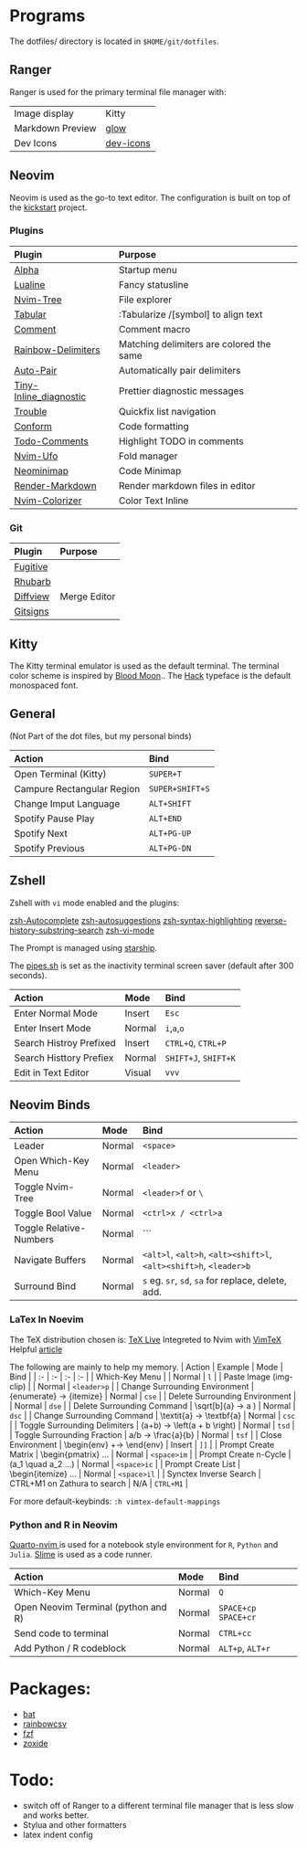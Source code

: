 # Programs

The dotfiles/ directory is located in `$HOME/git/dotfiles`.

## Ranger

Ranger is used for the primary terminal file manager with:

|                  |                                                                    |
| :--------------- | :----------------------------------------------------------------- |
| Image display    | Kitty                                                              |
| Markdown Preview | [glow](https://github.com/charmbracelet/glow)                      |
| Dev Icons        | [dev-icons](https://github.com/alexanderjeurissen/ranger_devicons) |

## Neovim

Neovim is used as the go-to text editor. The configuration is built on top of the [kickstart](https://github.com/nvim-lua/kickstart.nvim) project.

### Plugins

| Plugin                                                                              | Purpose                                  |
| :---------------------------------------------------------------------------------- | :--------------------------------------- |
| [Alpha](https://github.com/goolord/alpha-nvim)                                      | Startup menu                             |
| [Lualine](https://github.com/nvim-lualine/lualine.nvim)                             | Fancy statusline                         |
| [Nvim-Tree](https://github.com/nvim-tree/nvim-tree.lua)                             | File explorer                            |
| [Tabular](https://github.com/godlygeek/tabular)                                     | :Tabularize /\[symbol\] to align text    |
| [Comment](https://github.com/numToStr/Comment.nvim)                                 | Comment macro                            |
| [Rainbow-Delimiters](https://github.com/HiPhish/rainbow-delimiters.nvim)            | Matching delimiters are colored the same |
| [Auto-Pair](https://github.com/windwp/nvim-autopairs)                               | Automatically pair delimiters            |
| [Tiny-Inline_diagnostic](https://github.com/rachartier/tiny-inline-diagnostic.nvim) | Prettier diagnostic messages             |
| [Trouble](https://github.com/folke/trouble.nvim)                                    | Quickfix list navigation                 |
| [Conform](https://github.com/stevearc/conform.nvim)                                 | Code formatting                          |
| [Todo-Comments](https://github.com/folke/todo-comments.nvim)                        | Highlight TODO in comments               |
| [Nvim-Ufo](https://github.com/kevinhwang91/nvim-ufo)                                | Fold manager                             |
| [Neominimap](https://github.com/plugins.neominimap)                                 | Code Minimap                             |
| [Render-Markdown](https://github.com/MeanderingProgrammer/render-markdown.nvim)     | Render markdown files in editor          |
| [Nvim-Colorizer](https://github.com/NvChad/nvim-colorizer.lua)                      | Color Text Inline                        |

### Git

| Plugin                                                 | Purpose      |
| :----------------------------------------------------- | :----------- |
| [Fugitive](https://github.comtpope/vim-fugitive)       |              |
| [Rhubarb](https://github.com/tpope/vim-rhubarb)        |              |
| [Diffview](https://github.com/sindrets/diffview.nvim)  | Merge Editor |
| [Gitsigns](https://github.com/lewis6991/gitsigns.nvim) |              |

## Kitty

The Kitty terminal emulator is used as the default terminal.
The terminal color scheme is inspired by [Blood Moon](https://github.com/dguo/blood-moon)..
The [Hack](https://github.com/source-foundry/Hack) typeface is the default monospaced font.

## General

(Not Part of the dot files, but my personal binds)

| Action                     | Bind            |
| :------------------------- | :-------------- |
| Open Terminal (Kitty)      | `SUPER+T`       |
| Campure Rectangular Region | `SUPER+SHIFT+S` |
| Change Imput Language      | `ALT+SHIFT`     |
| Spotify Pause Play         | `ALT+END`       |
| Spotify Next               | `ALT+PG-UP`     |
| Spotify Previous           | `ALT+PG-DN`     |

## Zshell

Zshell with `vi` mode enabled and the plugins:

[zsh-Autocomplete](https://github.com/marlonrichert/zsh-autocomplete.git)
[zsh-autosuggestions](https://github.com/zsh-users/zsh-autosuggestions)
[zsh-syntax-highlighting](https://github.com/zdharma-continuum/fast-syntax-highlighting)
[reverse-history-substring-search](https://github.com/zsh-users/zsh-history-substring-search)
[zsh-vi-mode](https://github.com/jeffreytse/zsh-vi-mode.git)

The Prompt is managed using [starship](starship.rc).

The [pipes.sh](https://github.com/pipeseroni/pipes.sh) is set as the inactivity terminal screen saver (default after 300 seconds).

| Action                  | Mode   | Bind                 |
| :---------------------- | :----- | :------------------- |
| Enter Normal Mode       | Insert | `Esc`                |
| Enter Insert Mode       | Normal | `i`,`a`,`o`          |
| Search Histroy Prefixed | Insert | `CTRL+Q`, `CTRL+P`   |
| Search Histtory Prefiex | Normal | `SHIFT+J`, `SHIFT+K` |
| Edit in Text Editor     | Visual | `vvv`                |

## Neovim Binds

| Action                  | Mode   | Bind                                                              |
| :---------------------- | :----- | :---------------------------------------------------------------- |
| Leader                  | Normal | `<space>`                                                         |
| Open Which-Key Menu     | Normal | `<leader>`                                                        |
| Toggle Nvim-Tree        | Normal | `<leader>f` or `\`                                                |
| Toggle Bool Value       | Normal | `<ctrl>x / <ctrl>a`                                               |
| Toggle Relative-Numbers | Normal | `<ctrl>\``                                                        |
| Navigate Buffers        | Normal | `<alt>l`, `<alt>h`, `<alt><shift>l`, `<alt><shift>h`, `<leader>b` |
| Surround Bind           | Normal | `s` eg. `sr`, `sd`, `sa` for replace, delete, add.                |

### LaTex In Noevim

The TeX distribution chosen is: [TeX Live](https://tug.org/texlive/)
Integreted to Nvim with [VimTeX](https://github.com/lervag/vimtex)
Helpful [article](https://ejmastnak.com/tutorials/vim-latex/vimtex/)

The following are mainly to help my memory.
| Action | Example | Mode | Bind |
| :- | :- | :- | :- |
| Which-Key Menu | | Normal | `l` |
| Paste Image (img-clip) | | Normal | `<leader>p` |
| Change Surrounding Environment | {enumerate} -> {itemize} | Normal | `cse` |
| Delete Surrounding Environment | | Normal | `dse` |
| Delete Surrounding Command | \sqrt\[b\]{a} -> a ) | Normal | `dsc` |
| Change Surrounding Command | \textit{a} -> \textbf{a} | Normal | `csc` |
| Toggle Surrounding Delimiters | (a+b) -> \left(a + b \right) | Normal | `tsd` |
| Toggle Surrounding Fraction | a/b -> \frac{a}{b} | Normal | `tsf` |
| Close Environment | \begin{env} +-> \end{env} | Insert | `]]` |
| Prompt Create Matrix | \begin{pmatrix} ... | Normal | `<space>im` |
| Prompt Create n-Cycle | (a_1 \\quad a_2 ...) | Normal | `<space>ic` |
| Prompt Create List | \begin{itemize} ... | Normal | `<space>il` |
| Synctex Inverse Search | CTRL+M1 on Zathura to search | N/A | `CTRL+M1` |

For more default-keybinds: `:h vimtex-default-mappings`

### Python and R in Neovim

[ Quarto-nvim ](https://github.com/quarto-dev/quarto-nvim) is used for a notebook style environment for `R`, `Python` and `Julia`.
[Slime](https://github.com/jpalardy/vim-slime) is used as a code runner.

| Action                              | Mode   | Bind                  |
| :---------------------------------- | :----- | :-------------------- |
| Which-Key Menu                      | Normal | `Q`                   |
| Open Neovim Terminal (python and R) | Normal | `SPACE+cp` `SPACE+cr` |
| Send code to terminal               | Normal | `CTRL+cc`             |
| Add Python / R codeblock            | Normal | `ALT+p`, `ALT+r`      |

# Packages:

- [bat](https://github.com/sharkdp/bat)
- [rainbowcsv](https://pypi.org/project/rainbowcsv/)
- [fzf](https://github.com/junegunn/fzf)
- [zoxide](https://github.com/ajeetdsouza/zoxide)

# Todo:

- switch off of Ranger to a different terminal file manager that is less slow and works better.
- Stylua and other formatters
- latex indent config
